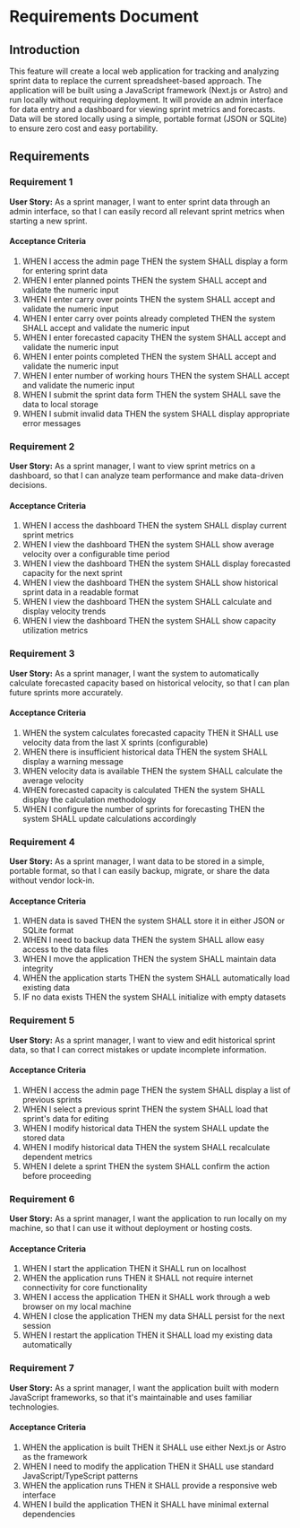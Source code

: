 # Requirements Document

## Introduction

This feature will create a local web application for tracking and analyzing sprint data to replace the current spreadsheet-based approach. The application will be built using a JavaScript framework (Next.js or Astro) and run locally without requiring deployment. It will provide an admin interface for data entry and a dashboard for viewing sprint metrics and forecasts. Data will be stored locally using a simple, portable format (JSON or SQLite) to ensure zero cost and easy portability.

## Requirements

### Requirement 1

**User Story:** As a sprint manager, I want to enter sprint data through an admin interface, so that I can easily record all relevant sprint metrics when starting a new sprint.

#### Acceptance Criteria

1. WHEN I access the admin page THEN the system SHALL display a form for entering sprint data
2. WHEN I enter planned points THEN the system SHALL accept and validate the numeric input
3. WHEN I enter carry over points THEN the system SHALL accept and validate the numeric input
4. WHEN I enter carry over points already completed THEN the system SHALL accept and validate the numeric input
5. WHEN I enter forecasted capacity THEN the system SHALL accept and validate the numeric input
6. WHEN I enter points completed THEN the system SHALL accept and validate the numeric input
7. WHEN I enter number of working hours THEN the system SHALL accept and validate the numeric input
8. WHEN I submit the sprint data form THEN the system SHALL save the data to local storage
9. WHEN I submit invalid data THEN the system SHALL display appropriate error messages

### Requirement 2

**User Story:** As a sprint manager, I want to view sprint metrics on a dashboard, so that I can analyze team performance and make data-driven decisions.

#### Acceptance Criteria

1. WHEN I access the dashboard THEN the system SHALL display current sprint metrics
2. WHEN I view the dashboard THEN the system SHALL show average velocity over a configurable time period
3. WHEN I view the dashboard THEN the system SHALL display forecasted capacity for the next sprint
4. WHEN I view the dashboard THEN the system SHALL show historical sprint data in a readable format
5. WHEN I view the dashboard THEN the system SHALL calculate and display velocity trends
6. WHEN I view the dashboard THEN the system SHALL show capacity utilization metrics

### Requirement 3

**User Story:** As a sprint manager, I want the system to automatically calculate forecasted capacity based on historical velocity, so that I can plan future sprints more accurately.

#### Acceptance Criteria

1. WHEN the system calculates forecasted capacity THEN it SHALL use velocity data from the last X sprints (configurable)
2. WHEN there is insufficient historical data THEN the system SHALL display a warning message
3. WHEN velocity data is available THEN the system SHALL calculate the average velocity
4. WHEN forecasted capacity is calculated THEN the system SHALL display the calculation methodology
5. WHEN I configure the number of sprints for forecasting THEN the system SHALL update calculations accordingly

### Requirement 4

**User Story:** As a sprint manager, I want data to be stored in a simple, portable format, so that I can easily backup, migrate, or share the data without vendor lock-in.

#### Acceptance Criteria

1. WHEN data is saved THEN the system SHALL store it in either JSON or SQLite format
2. WHEN I need to backup data THEN the system SHALL allow easy access to the data files
3. WHEN I move the application THEN the system SHALL maintain data integrity
4. WHEN the application starts THEN the system SHALL automatically load existing data
5. IF no data exists THEN the system SHALL initialize with empty datasets

### Requirement 5

**User Story:** As a sprint manager, I want to view and edit historical sprint data, so that I can correct mistakes or update incomplete information.

#### Acceptance Criteria

1. WHEN I access the admin page THEN the system SHALL display a list of previous sprints
2. WHEN I select a previous sprint THEN the system SHALL load that sprint's data for editing
3. WHEN I modify historical data THEN the system SHALL update the stored data
4. WHEN I modify historical data THEN the system SHALL recalculate dependent metrics
5. WHEN I delete a sprint THEN the system SHALL confirm the action before proceeding

### Requirement 6

**User Story:** As a sprint manager, I want the application to run locally on my machine, so that I can use it without deployment or hosting costs.

#### Acceptance Criteria

1. WHEN I start the application THEN it SHALL run on localhost
2. WHEN the application runs THEN it SHALL not require internet connectivity for core functionality
3. WHEN I access the application THEN it SHALL work through a web browser on my local machine
4. WHEN I close the application THEN my data SHALL persist for the next session
5. WHEN I restart the application THEN it SHALL load my existing data automatically

### Requirement 7

**User Story:** As a sprint manager, I want the application built with modern JavaScript frameworks, so that it's maintainable and uses familiar technologies.

#### Acceptance Criteria

1. WHEN the application is built THEN it SHALL use either Next.js or Astro as the framework
2. WHEN I need to modify the application THEN it SHALL use standard JavaScript/TypeScript patterns
3. WHEN the application runs THEN it SHALL provide a responsive web interface
4. WHEN I build the application THEN it SHALL have minimal external dependencies
